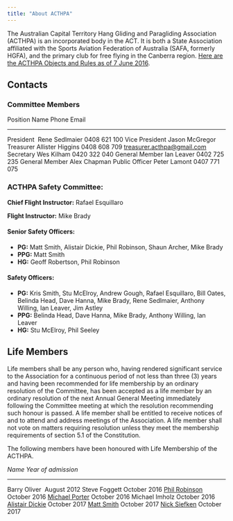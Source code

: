 ```yaml
---
title: "About ACTHPA"
---
```


The Australian Capital Territory Hang Gliding and Paragliding Association (ACTHPA) is an incorporated body in the ACT.
It is both a State Association affiliated with the Sports Aviation Federation of Australia (SAFA, formerly HGFA), and the primary club for free flying in the Canberra region.
[Here are the ACTHPA Objects and Rules as of 7 June 2016](https://www.dropbox.com/s/2586faq56i1sy62/ACTHPA%20Constitution%20-%207%20June%202016.pdf?dl=0).
 
## Contacts

### Committee Members

Position        Name              Phone             Email
--------------- ----------------- ----------------- ---------------------------
President       Rene Sedlmaier    0408 621 100
Vice President  Jason McGregor
Treasurer       Allister Higgins  0408 608 709      treasurer.acthpa@gmail.com
Secretary       Wes Kilham        0420 322 040
General Member  Ian Leaver        0402 725 235
General Member  Alex Chapman
Public Officer  Peter Lamont      0407 771 075

### ACTHPA Safety Committee:

**Chief Flight Instructor:** Rafael Esquillaro

**Flight Instructor:** Mike Brady

#### Senior Safety Officers:

* **PG:** Matt Smith, Alistair Dickie, Phil Robinson, Shaun Archer, Mike
Brady
* **PPG:** Matt Smith
* **HG:** Geoff Robertson, Phil Robinson

#### Safety Officers:

* **PG:** Kris Smith, Stu McElroy, Andrew Gough, Rafael Esquillaro, Bill
Oates, Belinda Head, Dave Hanna, Mike Brady, Rene Sedlmaier, Anthony
Willing, Ian Leaver, Jim Astley
* **PPG:** Belinda Head, Dave Hanna, Mike Brady, Anthony Willing, Ian
Leaver
* **HG:** Stu McElroy, Phil Seeley

## Life Members

Life members shall be any person who, having rendered significant service to the Association for a continuous period of not less than three (3) years and having been recommended for life membership by an ordinary resolution of the Committee, has been accepted as a life member by an ordinary resolution of the next Annual General Meeting immediately following the Committee meeting at which the resolution recommending such honour is passed.
A life member shall be entitled to receive notices of and to attend and address meetings of the Association.
A life member shall not vote on matters requiring resolution unless they meet the membership requirements of section 5.1 of the Constitution.

The following members have been honoured with Life Membership of the
ACTHPA.

 *Name*                                    *Year of admission*
--------------------                      ---------------------
Barry Oliver                              August 2012
Steve Foggett                             October 2016
[Phil Robinson](/about/Phil-Robinson)     October 2016
[Michael Porter](/about/Michael-Porter)   October 2016
Michael Imholz                            October 2016
[Alistair Dickie](/about/Alistair-Dickie) October 2017
[Matt Smith](/about/Matt-Smith)           October 2017
[Nick Siefken](/about/Nick-Siefken)       October 2017

